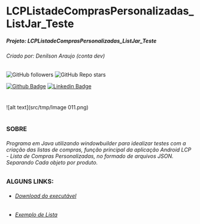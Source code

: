 # LCPListadeComprasPersonalizadas_ListJar_Teste
##### Projeto: LCPListadeComprasPersonalizadas_ListJar_Teste
###### Criado por: Denilson Araujo (conta dev)

![GitHub followers](https://img.shields.io/github/followers/denilsonfa?style=for-the-badge) ![GitHub Repo stars](https://img.shields.io/github/stars/denilsonfa/LCPListadeComprasPersonalizadas?style=for-the-badge) 

[![Github Badge](https://img.shields.io/badge/-Github-000?style=flat-square&logo=Github&logoColor=white)](https://github.com/denilsonfa) [![Linkedin Badge](https://img.shields.io/badge/-LinkedIn-blue?style=flat-square&logo=Linkedin&logoColor=white)](https://www.linkedin.com/in/denilson-araujo-85a29019a/)
#
![alt text](src/tmp/Image 011.png)
#
### SOBRE
###### Programa em Java utilizando windowbuilder para idealizar testes com a criação das listas de compras, função principal da aplicação Android LCP - Lista de Compras Personalizadas, no formado de arquivos JSON. Separando Cada objeto por produto.

### ALGUNS LINKS:
- ###### [Download do executável](https://github.com/denilsonfa/java_windowbuilder/raw/main/LCP_ListJSON.jar)
- ###### [Exemplo de Lista](https://github.com/denilsonfa/java_windowbuilder/raw/main/LCP_ListJSON.jar)